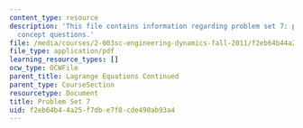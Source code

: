 ```yaml
---
content_type: resource
description: 'This file contains information regarding problem set 7: problems and
  concept questions.'
file: /media/courses/2-003sc-engineering-dynamics-fall-2011/f2eb64b44a25f7dbe7f8cde490ab93a4_MIT2_003SCF11_pset7.pdf
file_type: application/pdf
learning_resource_types: []
ocw_type: OCWFile
parent_title: Lagrange Equations Continued
parent_type: CourseSection
resourcetype: Document
title: Problem Set 7
uid: f2eb64b4-4a25-f7db-e7f8-cde490ab93a4
---
```

